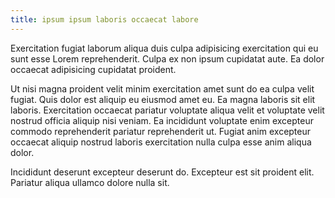 ```yaml
---
title: ipsum ipsum laboris occaecat labore
---
```


Exercitation fugiat laborum aliqua duis culpa adipisicing exercitation qui eu sunt esse Lorem reprehenderit. Culpa ex non ipsum cupidatat aute. Ea dolor occaecat adipisicing cupidatat proident.

Ut nisi magna proident velit minim exercitation amet sunt do ea culpa velit fugiat. Quis dolor est aliquip eu eiusmod amet eu. Ea magna laboris sit elit laboris. Exercitation occaecat pariatur voluptate aliqua velit et voluptate velit nostrud officia aliquip nisi veniam. Ea incididunt voluptate enim excepteur commodo reprehenderit pariatur reprehenderit ut. Fugiat anim excepteur occaecat aliquip nostrud laboris exercitation nulla culpa esse anim aliqua dolor.

Incididunt deserunt excepteur deserunt do. Excepteur est sit proident elit. Pariatur aliqua ullamco dolore nulla sit.